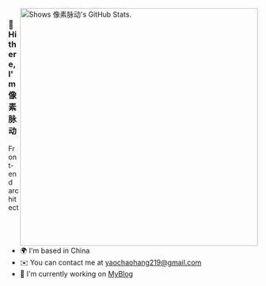 <a href="https://github.com/pulls?q=author%3Abaiwusanyu-c">
  <picture>
    <source media="(prefers-color-scheme: dark)" srcset="https://github-stats.liuli.lol/api?username=ch-repository&theme=react-dark&show_icons=true&include_all_commits=true&count_private=true">
    <img alt="Shows 像素脉动's GitHub Stats." align="right" width="480px" src="https://github-stats.liuli.lol/api?username=ch-repository&theme=react-dark&show_icons=true&include_all_commits=true&count_private=true">
  </picture>
</a>

### 👋 Hi there, I'm 像素脉动

Front-end architect

- 🌍  I'm based in China
- ✉️  You can contact me at [yaochaohang219@gmail.com](mailto:yaochaohang219@gmail.com)
- 🚀  I'm currently working on [MyBlog](https://www.chaohangweb.cn)
